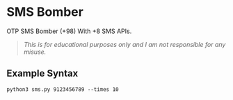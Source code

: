 # SMS Bomber
OTP SMS Bomber (+98) With +8 SMS APIs.
> *This is for educational purposes only and I am not responsible for any misuse.*

## Example Syntax
`python3 sms.py 9123456789 --times 10`
